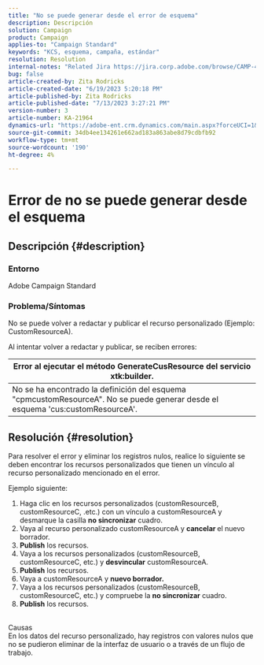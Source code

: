 ```yaml
---
title: "No se puede generar desde el error de esquema"
description: Descripción
solution: Campaign
product: Campaign
applies-to: "Campaign Standard"
keywords: "KCS, esquema, campaña, estándar"
resolution: Resolution
internal-notes: "Related Jira https://jira.corp.adobe.com/browse/CAMP-48246"
bug: false
article-created-by: Zita Rodricks
article-created-date: "6/19/2023 5:20:18 PM"
article-published-by: Zita Rodricks
article-published-date: "7/13/2023 3:27:21 PM"
version-number: 3
article-number: KA-21964
dynamics-url: "https://adobe-ent.crm.dynamics.com/main.aspx?forceUCI=1&pagetype=entityrecord&etn=knowledgearticle&id=c187ab8c-c50e-ee11-8f6d-6045bd006b3d"
source-git-commit: 34db4ee134261e662ad183a863abe8d79cdbfb92
workflow-type: tm+mt
source-wordcount: '190'
ht-degree: 4%

---
```


# Error de no se puede generar desde el esquema

## Descripción {#description}


### Entorno

Adobe Campaign Standard

### Problema/Síntomas

No se puede volver a redactar y publicar el recurso personalizado (Ejemplo: CustomResourceA).

Al intentar volver a redactar y publicar, se reciben errores:


| Error al ejecutar el método GenerateCusResource del servicio xtk:builder. |
| --- |
| No se ha encontrado la definición del esquema &quot;cpmcustomResourceA&quot;. No se puede generar desde el esquema &#39;cus:customResourceA&#39;. |





## Resolución {#resolution}


Para resolver el error y eliminar los registros nulos, realice lo siguiente<b> </b>se deben encontrar los recursos personalizados que tienen un vínculo al recurso personalizado mencionado en el error.

Ejemplo siguiente:

1. Haga clic en los recursos personalizados (customResourceB, customResourceC, .etc.) con un vínculo a customResourceA y desmarque la casilla <b>no sincronizar</b> cuadro.
2. Vaya al recurso personalizado customResourceA y <b>cancelar </b>el nuevo borrador.
3. <b>Publish</b> los recursos.
4. Vaya a los recursos personalizados (customResourceB, customResourceC, etc.) y <b>desvincular</b> customResourceA.
5. <b>Publish</b> los recursos.
6. Vaya a customResourceA y <b>nuevo borrador.</b>
7. Vaya a los recursos personalizados (customResourceB, customResourceC, etc.) y compruebe la <b>no sincronizar</b> cuadro.
8. <b>Publish</b> los recursos.

<br>Causas <br>
En los datos del recurso personalizado, hay registros con valores nulos que no se pudieron eliminar de la interfaz de usuario o a través de un flujo de trabajo.

